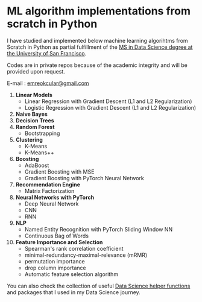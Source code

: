 # ML algorithm implementations from scratch in Python

I have studied and implemented below machine learning algorihtms from Scratch in Python as partial fulfillment of the [MS in Data Science degree at the University of San Francisco](https://www.usfca.edu/arts-sciences/graduate-programs/data-science). 

Codes are in private repos because of the academic integrity and will be provided upon request.

E-mail : <a href="mailto:emreokcular@gmail.com">emreokcular@gmail.com</a> 

1. **Linear Models**
    * Linear Regression with Gradient Descent (L1 and L2 Regularization)
    * Logistic Regression with Gradient Descent (L1 and L2 Regularization)
2. **Naive Bayes**
3. **Decision Trees**
4. **Random Forest**
    * Bootstrapping
5. **Clustering**
    * K-Means
    * K-Means++
6. **Boosting**
    * AdaBoost
    * Gradient Boosting with MSE
    * Gradient Boosting with PyTorch Neural Network
7. **Recommendation Engine**
    * Matrix Factorization
8. **Neural Networks with PyTorch**
    * Deep Neural Network
    * CNN
    * RNN
9. **NLP**
    * Named Entity Recognition with PyTorch Sliding Window NN
    * Continuous Bag of Words
10. **Feature Importance and Selection**
    * Spearman's rank correlation coefficient
    * minimal-redundancy-maximal-relevance (mRMR)
    * permutation importance
    * drop column importance
    * Automatic feature selection algorithm

You can also check the collection of useful [Data Science helper functions](https://github.com/emreokcular/data-science-helpers) and packages that I used in my Data Science journey.